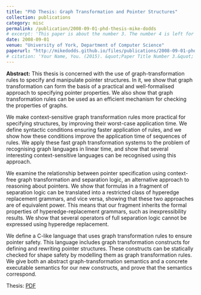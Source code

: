 ```yaml
---
title: "PhD Thesis: Graph Transformation and Pointer Structures"
collection: publications
category: misc
permalink: /publication/2008-09-01-phd-thesis-mike-dodds
# excerpt: 'This paper is about the number 3. The number 4 is left for future work.'
date: 2008-09-01
venue: "University of York, Department of Computer Science"
paperurl: "http://mikedodds.github.io/files/publications/2008-09-01-phd-thesis-mike-dodds.pdf"
# citation: 'Your Name, You. (2015). &quot;Paper Title Number 3.&quot; <i>Journal 1</i>. 1(3).'
---
```


**Abstract:** This thesis is concerned with the use of graph-transformation rules to specify and manipulate pointer structures. In it, we show that graph transformation can form the basis of a practical and well-formalised approach to specifying pointer properties. We also show that graph transformation rules can be used as an efficient mechanism for checking the properties of graphs.

We make context-sensitive graph transformation rules more practical for specifying structures, by improving their worst-case application time. We define syntactic conditions ensuring faster application of rules, and we show how these conditions improve the application time of sequences of rules. We apply these fast graph transformation systems to the problem of recognising graph languages in linear time, and show that several interesting context-sensitive languages can be recognised using this approach.

We examine the relationship between pointer specification using context-free graph transformation and separation logic, an alternative approach to reasoning about pointers. We show that formulas in a fragment of separation logic can be translated into a restricted class of hyperedge replacement grammars, and vice versa, showing that these two approaches are of equivalent power. This means that our fragment inherits the formal properties of hyperedge-replacement grammars, such as inexpressibility results. We show that several operators of full separation logic cannot be expressed using hyperedge replacement.

We define a C-like language that uses graph transformation rules to ensure pointer safety. This language includes graph transformation constructs for defining and rewriting pointer structures. These constructs can be statically checked for shape safety by modelling them as graph transformation rules. We give both an abstract graph-transformation semantics and a concrete executable semantics for our new constructs, and prove that the semantics correspond.

Thesis: [PDF](http://mikedodds.github.io/files/publications/2008-09-01-phd-thesis-mike-dodds.pdf)